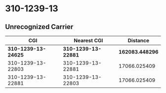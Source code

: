 # 310-1239-13
## Unrecognized Carrier


| CGI | Nearest CGI | Distance |
|-----|-------------|----------|
| **310-1239-13-24625** | **310-1239-13-22881** | **162083.448296** |
| 310-1239-13-22803 | 310-1239-13-22881 | 17066.025409 |
| 310-1239-13-22881 | 310-1239-13-22803 | 17066.025409 |
